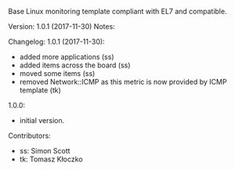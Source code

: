 Base Linux monitoring template compliant with EL7 and compatible.

Version: 1.0.1 (2017-11-30)
Notes:

Changelog:
1.0.1 (2017-11-30):
- added more applications (ss)
- added items across the board (ss)
- moved some items (ss)
- removed Network::ICMP as this metric is now provided by ICMP template (tk)

1.0.0:
- initial version.

Contributors:
- ss: Simon Scott
- tk: Tomasz Kłoczko
